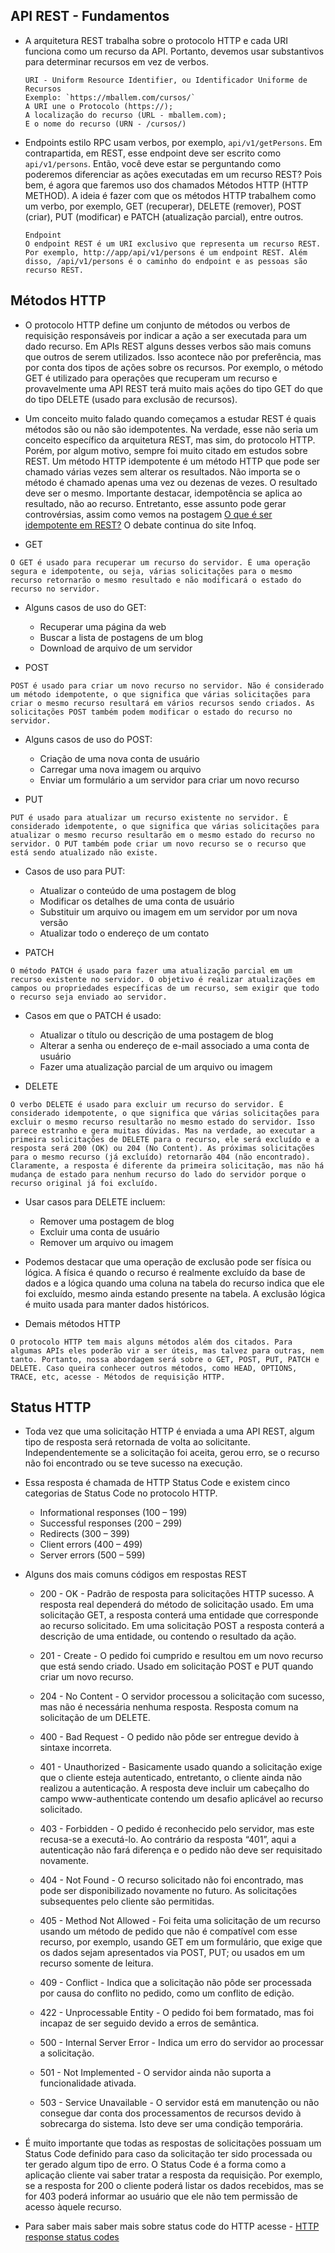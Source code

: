 ## API REST - Fundamentos

- A arquitetura REST trabalha sobre o protocolo HTTP e cada URI funciona como um recurso da API. Portanto, devemos usar substantivos para determinar recursos em vez de verbos.

    ```
    URI - Uniform Resource Identifier, ou Identificador Uniforme de Recursos
    Exemplo: `https://mballem.com/cursos/`
    A URI une o Protocolo (https://);
    A localização do recurso (URL - mballem.com);
    E o nome do recurso (URN - /cursos/)
    ```

- Endpoints estilo RPC usam verbos, por exemplo, `api/v1/getPersons`. Em contrapartida, em REST, esse endpoint deve ser escrito como `api/v1/persons`. Então, você deve estar se perguntando como poderemos diferenciar as ações executadas em um recurso REST? Pois bem, é agora que faremos uso dos chamados Métodos HTTP (HTTP METHOD). A ideia é fazer com que os métodos HTTP trabalhem como um verbo, por exemplo, GET (recuperar), DELETE (remover), POST (criar), PUT (modificar) e PATCH (atualização parcial), entre outros.

    ```
    Endpoint
    O endpoint REST é um URI exclusivo que representa um recurso REST.
    Por exemplo, http://app/api/v1/persons é um endpoint REST. Além disso, /api/v1/persons é o caminho do endpoint e as pessoas são recurso REST.
    ```

## Métodos HTTP

- O protocolo HTTP define um conjunto de métodos ou verbos de requisição responsáveis por indicar a ação a ser executada para um dado recurso. Em APIs REST alguns desses verbos são mais comuns que outros de serem utilizados. Isso acontece não por preferência, mas por conta dos tipos de ações sobre os recursos. Por exemplo, o método GET é utilizado para operações que recuperam um recurso e provavelmente uma API REST terá muito mais ações do tipo GET do que do tipo DELETE (usado para exclusão de recursos).

- Um conceito muito falado quando começamos a estudar REST é quais métodos são ou não são idempotentes. Na verdade, esse não seria um conceito específico da arquitetura REST, mas sim, do protocolo HTTP. Porém, por algum motivo, sempre foi muito citado em estudos sobre REST.
Um método HTTP idempotente é um método HTTP que pode ser chamado várias vezes sem alterar os resultados. Não importa se o método é chamado apenas uma vez ou dezenas de vezes. O resultado deve ser o mesmo. Importante destacar, idempotência se aplica ao resultado, não ao recurso. Entretanto, esse assunto pode gerar controvérsias, assim como vemos na postagem [O que é ser idempotente em REST?](https://www.infoq.com/br/news/2013/05/idempotent/) O debate continua do site Infoq.

- GET

```
O GET é usado para recuperar um recurso do servidor. É uma operação segura e idempotente, ou seja, várias solicitações para o mesmo recurso retornarão o mesmo resultado e não modificará o estado do recurso no servidor.
```

- Alguns casos de uso do GET:

    - Recuperar uma página da web
    - Buscar a lista de postagens de um blog
    - Download de arquivo de um servidor

- POST

```
POST é usado para criar um novo recurso no servidor. Não é considerado um método idempotente, o que significa que várias solicitações para criar o mesmo recurso resultará em vários recursos sendo criados. As solicitações POST também podem modificar o estado do recurso no servidor.
```

- Alguns casos de uso do POST:

    - Criação de uma nova conta de usuário
    - Carregar uma nova imagem ou arquivo
    - Enviar um formulário a um servidor para criar um novo recurso

- PUT

```
PUT é usado para atualizar um recurso existente no servidor. É considerado idempotente, o que significa que várias solicitações para atualizar o mesmo recurso resultarão em o mesmo estado do recurso no servidor. O PUT também pode criar um novo recurso se o recurso que está sendo atualizado não existe.
```

- Casos de uso para PUT:

    - Atualizar o conteúdo de uma postagem de blog
    - Modificar os detalhes de uma conta de usuário
    - Substituir um arquivo ou imagem em um servidor por um nova versão
    - Atualizar todo o endereço de um contato

- PATCH

```
O método PATCH é usado para fazer uma atualização parcial em um recurso existente no servidor. O objetivo é realizar atualizações em campos ou propriedades específicas de um recurso, sem exigir que todo o recurso seja enviado ao servidor.
```

- Casos em que o PATCH é usado:

    - Atualizar o título ou descrição de uma postagem de blog
    - Alterar a senha ou endereço de e-mail associado a uma conta de usuário
    - Fazer uma atualização parcial de um arquivo ou imagem

- DELETE

```
O verbo DELETE é usado para excluir um recurso do servidor. É considerado idempotente, o que significa que várias solicitações para excluir o mesmo recurso resultarão no mesmo estado do servidor. Isso parece estranho e gera muitas dúvidas. Mas na verdade, ao executar a primeira solicitações de DELETE para o recurso, ele será excluído e a resposta será 200 (OK) ou 204 (No Content). As próximas solicitações para o mesmo recurso (já excluído) retornarão 404 (não encontrado). Claramente, a resposta é diferente da primeira solicitação, mas não há mudança de estado para nenhum recurso do lado do servidor porque o recurso original já foi excluído.
```

- Usar casos para DELETE incluem:

    - Remover uma postagem de blog
    - Excluir uma conta de usuário
    - Remover um arquivo ou imagem

- Podemos destacar que uma operação de exclusão pode ser física ou lógica. A física é quando o recurso é realmente excluído da base de dados e a lógica quando uma coluna na tabela do recurso indica que ele foi excluído, mesmo ainda estando presente na tabela. A exclusão lógica é muito usada para manter dados históricos.

- Demais métodos HTTP

```
O protocolo HTTP tem mais alguns métodos além dos citados. Para algumas APIs eles poderão vir a ser úteis, mas talvez para outras, nem tanto. Portanto, nossa abordagem será sobre o GET, POST, PUT, PATCH e DELETE. Caso queira conhecer outros métodos, como HEAD, OPTIONS, TRACE, etc, acesse - Métodos de requisição HTTP.
```

## Status HTTP

- Toda vez que uma solicitação HTTP é enviada a uma API REST, algum tipo de resposta será retornada de volta ao solicitante. Independentemente se a solicitação foi aceita, gerou erro, se o recurso não foi encontrado ou se teve sucesso na execução.
- Essa resposta é chamada de HTTP Status Code e existem cinco categorias de Status Code no protocolo HTTP.

    - Informational responses (100 – 199)
    - Successful responses (200 – 299)
    - Redirects (300 – 399)
    - Client errors (400 – 499)
    - Server errors (500 – 599)

- Alguns dos mais comuns códigos em respostas REST

    - 200 - OK - Padrão de resposta para solicitações HTTP sucesso. A resposta real dependerá do método de solicitação usado. Em uma solicitação GET, a resposta conterá uma entidade que corresponde ao recurso solicitado. Em uma solicitação POST a resposta conterá a descrição de uma entidade, ou contendo o resultado da ação.

    - 201 - Create - O pedido foi cumprido e resultou em um novo recurso que está sendo criado. Usado em solicitação POST e PUT quando criar um novo recurso.

    - 204 - No Content - O servidor processou a solicitação com sucesso, mas não é necessária nenhuma resposta. Resposta comum na solicitação de um DELETE.

    - 400 - Bad Request - O pedido não pôde ser entregue devido à sintaxe incorreta.

    - 401 - Unauthorized - Basicamente usado quando a solicitação exige que o cliente esteja autenticado, entretanto, o cliente ainda não realizou a autenticação. A resposta deve incluir um cabeçalho do campo www-authenticate contendo um desafio aplicável ao recurso solicitado.

    - 403 - Forbidden - O pedido é reconhecido pelo servidor, mas este recusa-se a executá-lo. Ao contrário da resposta “401”, aqui a autenticação não fará diferença e o pedido não deve ser requisitado novamente.

    - 404 - Not Found - O recurso solicitado não foi encontrado, mas pode ser disponibilizado novamente no futuro. As solicitações subsequentes pelo cliente são permitidas.

    - 405 - Method Not Allowed - Foi feita uma solicitação de um recurso usando um método de pedido que não é compatível com esse recurso, por exemplo, usando GET em um formulário, que exige que os dados sejam apresentados via POST, PUT; ou usados em um recurso somente de leitura.

    - 409 - Conflict - Indica que a solicitação não pôde ser processada por causa do conflito no pedido, como um conflito de edição.

    - 422 - Unprocessable Entity - O pedido foi bem formatado, mas foi incapaz de ser seguido devido a erros de semântica.

    - 500 - Internal Server Error - Indica um erro do servidor ao processar a solicitação.

    - 501 - Not Implemented - O servidor ainda não suporta a funcionalidade ativada.

    - 503 - Service Unavailable - O servidor está em manutenção ou não consegue dar conta dos processamentos de recursos devido à sobrecarga do sistema. Isto deve ser uma condição temporária.

- É muito importante que todas as respostas de solicitações possuam um Status Code definido para caso da solicitação ter sido processada ou ter gerado algum tipo de erro. O Status Code é a forma como a aplicação cliente vai saber tratar a resposta da requisição. Por exemplo, se a resposta for 200 o cliente poderá listar os dados recebidos, mas se for 403 poderá informar ao usuário que ele não tem permissão de acesso àquele recurso.


- Para saber mais saber mais sobre status code do HTTP acesse - [HTTP response status codes](https://developer.mozilla.org/pt-BR/docs/Web/HTTP/Methods)